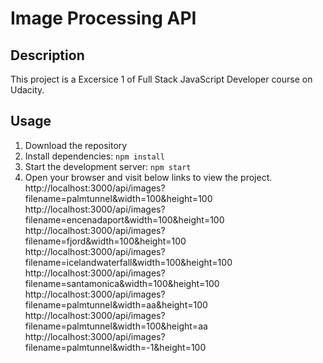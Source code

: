 <h1> Image Processing API</h1>

## Description

This project is a Excersice 1 of Full Stack JavaScript Developer course on Udacity.

## Usage

1. Download the repository
2. Install dependencies: `npm install`
3. Start the development server: `npm start`
4. Open your browser and visit below links to view the project.
   http://localhost:3000/api/images?filename=palmtunnel&width=100&height=100
   http://localhost:3000/api/images?filename=encenadaport&width=100&height=100
   http://localhost:3000/api/images?filename=fjord&width=100&height=100
   http://localhost:3000/api/images?filename=icelandwaterfall&width=100&height=100
   http://localhost:3000/api/images?filename=santamonica&width=100&height=100
   http://localhost:3000/api/images?filename=palmtunnel&width=aa&height=100
   http://localhost:3000/api/images?filename=palmtunnel&width=100&height=aa
   http://localhost:3000/api/images?filename=palmtunnel&width=-1&height=100

